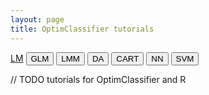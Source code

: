 ```yaml
---
layout: page
title: OptimClassifier tutorials
---
```


<a class="method-button" href=#>LM</a>
<button class="method-button GLM-button">GLM</button>
<button class="method-button LMM-button">LMM</button>
<button class="method-button DA-button">DA</button>
<button class="method-button CART-button">CART</button>
<button class="method-button NN-button">NN</button>
<button class="method-button SVM-button">SVM</button>

// TODO tutorials for OptimClassifier and R
